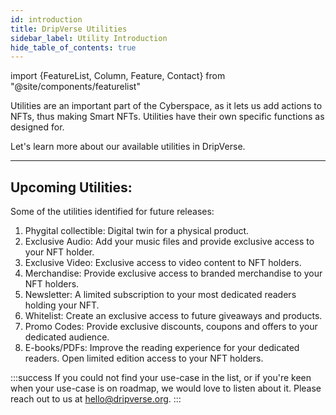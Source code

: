 ```yaml
---
id: introduction
title: DripVerse Utilities
sidebar_label: Utility Introduction
hide_table_of_contents: true
---
```

import {FeatureList, Column, Feature, Contact} from "@site/components/featurelist"

Utilities are an important part of the Cyberspace, as it lets us add actions to NFTs, thus making Smart NFTs. Utilities have their own specific functions as designed for.

Let's learn more about our available utilities in DripVerse.

<FeatureList>
  <Column title="Available Utilities">
    <Feature url="/concepts/utility/gatekeeper/welcome" title="Gatekeeper" subtitle="DripVerse Gatekeeper Utility" image="gatekeeper.png" />
  </Column>
</FeatureList>

---

## Upcoming Utilities:
Some of the utilities identified for future releases:
1. Phygital collectible: Digital twin for a physical product.
2. Exclusive Audio: Add your music files and provide exclusive access to your NFT holder.
3. Exclusive Video: Exclusive access to video content to NFT holders.
4. Merchandise: Provide exclusive access to branded merchandise to your NFT holders.
5. Newsletter: A limited subscription to your most dedicated readers holding your NFT.
6. Whitelist: Create an exclusive access to future giveaways and products.
7. Promo Codes: Provide exclusive discounts, coupons and offers to your dedicated audience.
8. E-books/PDFs: Improve the reading experience for your dedicated readers. Open limited edition access to your NFT holders.

:::success
If you could not find your use-case in the list, or if you're keen when your use-case is on roadmap, we would love to listen about it. Please reach out to us at [hello@dripverse.org](mailto:hello@dripverse.org).
:::

<Contact />
